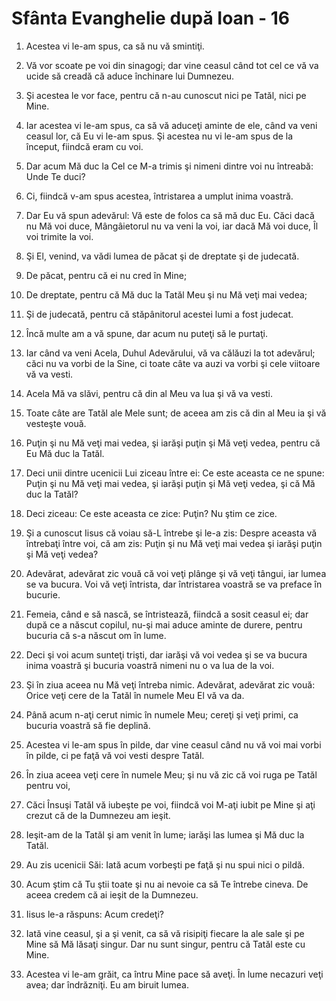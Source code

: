 # Sf&#226;nta Evanghelie dup&#259; Ioan - 16

1. Acestea vi le-am spus, ca să nu vă smintiţi. 

2. Vă vor scoate pe voi din sinagogi; dar vine ceasul când tot cel ce vă va ucide să creadă că aduce închinare lui Dumnezeu. 

3. Şi acestea le vor face, pentru că n-au cunoscut nici pe Tatăl, nici pe Mine. 

4. Iar acestea vi le-am spus, ca să vă aduceţi aminte de ele, când va veni ceasul lor, că Eu vi le-am spus. Şi acestea nu vi le-am spus de la început, fiindcă eram cu voi. 

5. Dar acum Mă duc la Cel ce M-a trimis şi nimeni dintre voi nu întreabă: Unde Te duci? 

6. Ci, fiindcă v-am spus acestea, întristarea a umplut inima voastră. 

7. Dar Eu vă spun adevărul: Vă este de folos ca să mă duc Eu. Căci dacă nu Mă voi duce, Mângâietorul nu va veni la voi, iar dacă Mă voi duce, Îl voi trimite la voi. 

8. Şi El, venind, va vădi lumea de păcat şi de dreptate şi de judecată. 

9. De păcat, pentru că ei nu cred în Mine; 

10. De dreptate, pentru că Mă duc la Tatăl Meu şi nu Mă veţi mai vedea; 

11. Şi de judecată, pentru că stăpânitorul acestei lumi a fost judecat. 

12. Încă multe am a vă spune, dar acum nu puteţi să le purtaţi. 

13. Iar când va veni Acela, Duhul Adevărului, vă va călăuzi la tot adevărul; căci nu va vorbi de la Sine, ci toate câte va auzi va vorbi şi cele viitoare vă va vesti. 

14. Acela Mă va slăvi, pentru că din al Meu va lua şi vă va vesti. 

15. Toate câte are Tatăl ale Mele sunt; de aceea am zis că din al Meu ia şi vă vesteşte vouă. 

16. Puţin şi nu Mă veţi mai vedea, şi iarăşi puţin şi Mă veţi vedea, pentru că Eu Mă duc la Tatăl. 

17. Deci unii dintre ucenicii Lui ziceau între ei: Ce este aceasta ce ne spune: Puţin şi nu Mă veţi mai vedea, şi iarăşi puţin şi Mă veţi vedea, şi că Mă duc la Tatăl? 

18. Deci ziceau: Ce este aceasta ce zice: Puţin? Nu ştim ce zice. 

19. Şi a cunoscut Iisus că voiau să-L întrebe şi le-a zis: Despre aceasta vă întrebaţi între voi, că am zis: Puţin şi nu Mă veţi mai vedea şi iarăşi puţin şi Mă veţi vedea? 

20. Adevărat, adevărat zic vouă că voi veţi plânge şi vă veţi tângui, iar lumea se va bucura. Voi vă veţi întrista, dar întristarea voastră se va preface în bucurie. 

21. Femeia, când e să nască, se întristează, fiindcă a sosit ceasul ei; dar după ce a născut copilul, nu-şi mai aduce aminte de durere, pentru bucuria că s-a născut om în lume. 

22. Deci şi voi acum sunteţi trişti, dar iarăşi vă voi vedea şi se va bucura inima voastră şi bucuria voastră nimeni nu o va lua de la voi. 

23. Şi în ziua aceea nu Mă veţi întreba nimic. Adevărat, adevărat zic vouă: Orice veţi cere de la Tatăl în numele Meu El vă va da. 

24. Până acum n-aţi cerut nimic în numele Meu; cereţi şi veţi primi, ca bucuria voastră să fie deplină. 

25. Acestea vi le-am spus în pilde, dar vine ceasul când nu vă voi mai vorbi în pilde, ci pe faţă vă voi vesti despre Tatăl. 

26. În ziua aceea veţi cere în numele Meu; şi nu vă zic că voi ruga pe Tatăl pentru voi, 

27. Căci Însuşi Tatăl vă iubeşte pe voi, fiindcă voi M-aţi iubit pe Mine şi aţi crezut că de la Dumnezeu am ieşit. 

28. Ieşit-am de la Tatăl şi am venit în lume; iarăşi las lumea şi Mă duc la Tatăl. 

29. Au zis ucenicii Săi: Iată acum vorbeşti pe faţă şi nu spui nici o pildă. 

30. Acum ştim că Tu ştii toate şi nu ai nevoie ca să Te întrebe cineva. De aceea credem că ai ieşit de la Dumnezeu. 

31. Iisus le-a răspuns: Acum credeţi? 

32. Iată vine ceasul, şi a şi venit, ca să vă risipiţi fiecare la ale sale şi pe Mine să Mă lăsaţi singur. Dar nu sunt singur, pentru că Tatăl este cu Mine. 

33. Acestea vi le-am grăit, ca întru Mine pace să aveţi. În lume necazuri veţi avea; dar îndrăzniţi. Eu am biruit lumea. 

